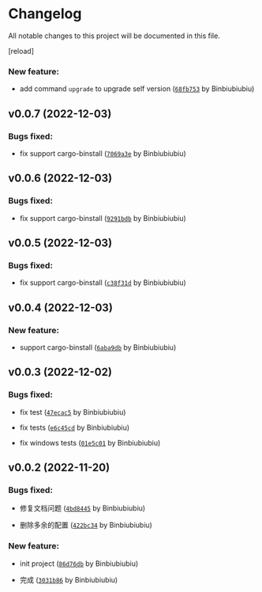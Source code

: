 # Changelog

All notable changes to this project will be documented in this file.

[reload]

### New feature:

- add command `upgrade` to upgrade self version ([`68fb753`](https://github.com/Binbiubiubiu/git-semver-tags/commit/68fb7536383dd69a2c242801f854266c5ba757d4) by Binbiubiubiu)


## v0.0.7 (2022-12-03)

### Bugs fixed:

- fix support cargo-binstall ([`7069a3e`](https://github.com/Binbiubiubiu/git-semver-tags/commit/7069a3e81bf1f1c6049514a0e0ff14af5c38ebdb) by Binbiubiubiu)


## v0.0.6 (2022-12-03)

### Bugs fixed:

- fix support cargo-binstall ([`9291bdb`](https://github.com/Binbiubiubiu/git-semver-tags/commit/9291bdbb2c0708caea7574ab222ebc999745cb78) by Binbiubiubiu)


## v0.0.5 (2022-12-03)

### Bugs fixed:

- fix support cargo-binstall ([`c38f31d`](https://github.com/Binbiubiubiu/git-semver-tags/commit/c38f31d90ba31469e2d1f87cc8893c3efa18e268) by Binbiubiubiu)


## v0.0.4 (2022-12-03)

### New feature:

- support cargo-binstall ([`6aba9db`](https://github.com/Binbiubiubiu/git-semver-tags/commit/6aba9dbbc3bf83f3cb90764b386176a528434816) by Binbiubiubiu)


## v0.0.3 (2022-12-02)

### Bugs fixed:

- fix test ([`47ecac5`](https://github.com/Binbiubiubiu/git-semver-tags/commit/47ecac574b86ee88d07709ca7cc399a2ad21cb96) by Binbiubiubiu)

- fix tests ([`e6c45cd`](https://github.com/Binbiubiubiu/git-semver-tags/commit/e6c45cd5c9b548f01ed67c03236b209b9b96f549) by Binbiubiubiu)

- fix windows tests ([`01e5c01`](https://github.com/Binbiubiubiu/git-semver-tags/commit/01e5c01ffe3fc0fcf91e294d1b3bb4cbc2f06270) by Binbiubiubiu)


## v0.0.2 (2022-11-20)

### Bugs fixed:

- 修复文档问题 ([`4bd8445`](https://github.com/Binbiubiubiu/git-semver-tags/commit/4bd844509740e9585eda3ff9d9e0f995e9366a52) by Binbiubiubiu)

- 删除多余的配置 ([`422bc34`](https://github.com/Binbiubiubiu/git-semver-tags/commit/422bc341c92f136dd868df3167564e608add4533) by Binbiubiubiu)


### New feature:

- init project ([`86d76db`](https://github.com/Binbiubiubiu/git-semver-tags/commit/86d76db316ce2772f3fdc3442f90a2504fd10361) by Binbiubiubiu)

- 完成 ([`3031b86`](https://github.com/Binbiubiubiu/git-semver-tags/commit/3031b86b5d9ec95c14d6379304c9f6516f308dea) by Binbiubiubiu)


<!-- generated by git-cliff -->
